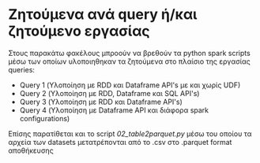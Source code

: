 # Ζητούμενα ανά query ή/και ζητούμενο εργασίας
Στους παρακάτω φακέλους μπροούν να βρεθούν τα python spark scripts μέσω των οποίων υλοποιηθηκαν τα ζητούμενα στο πλαίσιο της εργασίας queries:
* Query 1 (Υλοποίηση με RDD και Dataframe API's με και χωρίς UDF)
* Query 2 (Υλοποίηση με RDD, Dataframe και SQL API's)
* Query 3 (Υλοποίηση με RDD και Dataframe API's)
* Query 4 (Υλοποίηση με Dataframe API και διάφορα spark configurations)

Επίσης παρατίθεται και το script *02_table2parquet.py* μέσω του οποίου τα αρχεία των datasets μετατρέπονται από το .csv στο .parquet format αποθήκευσης
